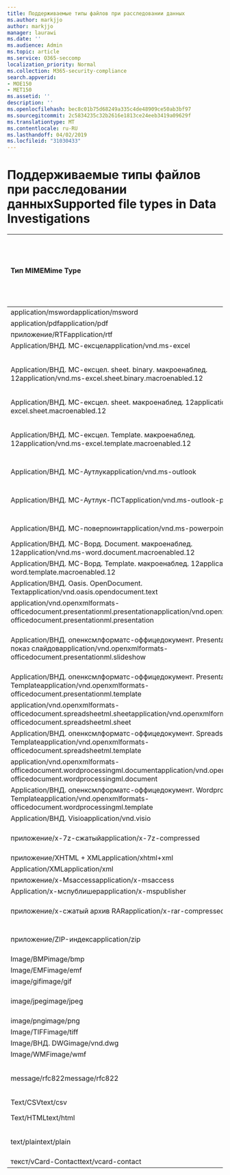 ```yaml
---
title: Поддерживаемые типы файлов при расследовании данных
ms.author: markjjo
author: markjjo
manager: laurawi
ms.date: ''
ms.audience: Admin
ms.topic: article
ms.service: O365-seccomp
localization_priority: Normal
ms.collection: M365-security-compliance
search.appverid:
- MOE150
- MET150
ms.assetid: ''
description: ''
ms.openlocfilehash: bec8c01b75d68249a335c4de48909ce50ab3bf97
ms.sourcegitcommit: 2c5834235c32b2616e1813ce24eeb3419a09629f
ms.translationtype: MT
ms.contentlocale: ru-RU
ms.lasthandoff: 04/02/2019
ms.locfileid: "31030433"
---
```

# <a name="supported-file-types-in-data-investigations"></a><span data-ttu-id="5f0e0-102">Поддерживаемые типы файлов при расследовании данных</span><span class="sxs-lookup"><span data-stu-id="5f0e0-102">Supported file types in Data Investigations</span></span>


| <span data-ttu-id="5f0e0-103">Тип MIME</span><span class="sxs-lookup"><span data-stu-id="5f0e0-103">Mime Type</span></span> | <span data-ttu-id="5f0e0-104">Класс File (изображение, Архив, электронная почта, документ Office и т. д.)</span><span class="sxs-lookup"><span data-stu-id="5f0e0-104">File Class (i.e. Image, Archive, Email, Office Doc, etc.)</span></span> | <span data-ttu-id="5f0e0-105">Встроенное средство просмотра</span><span class="sxs-lookup"><span data-stu-id="5f0e0-105">Native Viewer</span></span> | <span data-ttu-id="5f0e0-106">Текст</span><span class="sxs-lookup"><span data-stu-id="5f0e0-106">Text</span></span> | <span data-ttu-id="5f0e0-107">Средство просмотра примечаний</span><span class="sxs-lookup"><span data-stu-id="5f0e0-107">Annotate Viewer</span></span> | <span data-ttu-id="5f0e0-108">Извлечение контейнера</span><span class="sxs-lookup"><span data-stu-id="5f0e0-108">Container Extraction</span></span> | <span data-ttu-id="5f0e0-109">Возможные расширения</span><span class="sxs-lookup"><span data-stu-id="5f0e0-109">Possible Extensions</span></span> |
| :- | :- | :- | :- | :- | :- | :- |
| <span data-ttu-id="5f0e0-110">application/msword</span><span class="sxs-lookup"><span data-stu-id="5f0e0-110">application/msword</span></span> | <span data-ttu-id="5f0e0-111">Документ</span><span class="sxs-lookup"><span data-stu-id="5f0e0-111">Document</span></span> | <span data-ttu-id="5f0e0-112">Да</span><span class="sxs-lookup"><span data-stu-id="5f0e0-112">Yes</span></span> | <span data-ttu-id="5f0e0-113">Да</span><span class="sxs-lookup"><span data-stu-id="5f0e0-113">Yes</span></span> | <span data-ttu-id="5f0e0-114">Да</span><span class="sxs-lookup"><span data-stu-id="5f0e0-114">Yes</span></span> | <span data-ttu-id="5f0e0-115">Нет</span><span class="sxs-lookup"><span data-stu-id="5f0e0-115">No</span></span> | <span data-ttu-id="5f0e0-116">. doc;. dat</span><span class="sxs-lookup"><span data-stu-id="5f0e0-116">.doc; .dat</span></span> |
| <span data-ttu-id="5f0e0-117">application/pdf</span><span class="sxs-lookup"><span data-stu-id="5f0e0-117">application/pdf</span></span> | <span data-ttu-id="5f0e0-118">Документ</span><span class="sxs-lookup"><span data-stu-id="5f0e0-118">Document</span></span> | <span data-ttu-id="5f0e0-119">Да</span><span class="sxs-lookup"><span data-stu-id="5f0e0-119">Yes</span></span> | <span data-ttu-id="5f0e0-120">Да</span><span class="sxs-lookup"><span data-stu-id="5f0e0-120">Yes</span></span> | <span data-ttu-id="5f0e0-121">Да</span><span class="sxs-lookup"><span data-stu-id="5f0e0-121">Yes</span></span> | <span data-ttu-id="5f0e0-122">Нет</span><span class="sxs-lookup"><span data-stu-id="5f0e0-122">No</span></span> | <span data-ttu-id="5f0e0-123">PDF</span><span class="sxs-lookup"><span data-stu-id="5f0e0-123">.pdf</span></span> |
| <span data-ttu-id="5f0e0-124">приложение/RTF</span><span class="sxs-lookup"><span data-stu-id="5f0e0-124">application/rtf</span></span> | <span data-ttu-id="5f0e0-125">Документ</span><span class="sxs-lookup"><span data-stu-id="5f0e0-125">Document</span></span> | <span data-ttu-id="5f0e0-126">Да</span><span class="sxs-lookup"><span data-stu-id="5f0e0-126">Yes</span></span> | <span data-ttu-id="5f0e0-127">Да</span><span class="sxs-lookup"><span data-stu-id="5f0e0-127">Yes</span></span> | <span data-ttu-id="5f0e0-128">Да</span><span class="sxs-lookup"><span data-stu-id="5f0e0-128">Yes</span></span> | <span data-ttu-id="5f0e0-129">Нет</span><span class="sxs-lookup"><span data-stu-id="5f0e0-129">No</span></span> | <span data-ttu-id="5f0e0-130">RTF;. гостей</span><span class="sxs-lookup"><span data-stu-id="5f0e0-130">.rtf;.doc</span></span> |
| <span data-ttu-id="5f0e0-131">Application/ВНД. МС-ексцел</span><span class="sxs-lookup"><span data-stu-id="5f0e0-131">application/vnd.ms-excel</span></span> | <span data-ttu-id="5f0e0-132">Документ</span><span class="sxs-lookup"><span data-stu-id="5f0e0-132">Document</span></span> | <span data-ttu-id="5f0e0-133">Да</span><span class="sxs-lookup"><span data-stu-id="5f0e0-133">Yes</span></span> | <span data-ttu-id="5f0e0-134">Да</span><span class="sxs-lookup"><span data-stu-id="5f0e0-134">Yes</span></span> | <span data-ttu-id="5f0e0-135">Да</span><span class="sxs-lookup"><span data-stu-id="5f0e0-135">Yes</span></span> | <span data-ttu-id="5f0e0-136">Нет</span><span class="sxs-lookup"><span data-stu-id="5f0e0-136">No</span></span> | <span data-ttu-id="5f0e0-137">XLS; dat</span><span class="sxs-lookup"><span data-stu-id="5f0e0-137">.xls; .dat</span></span> |
| <span data-ttu-id="5f0e0-138">Application/ВНД. МС-ексцел. sheet. binary. макроенаблед. 12</span><span class="sxs-lookup"><span data-stu-id="5f0e0-138">application/vnd.ms-excel.sheet.binary.macroenabled.12</span></span> | <span data-ttu-id="5f0e0-139">Производительность и формат открытого документа</span><span class="sxs-lookup"><span data-stu-id="5f0e0-139">Productivity / Open Document Format</span></span> | <span data-ttu-id="5f0e0-140">Да</span><span class="sxs-lookup"><span data-stu-id="5f0e0-140">Yes</span></span> | <span data-ttu-id="5f0e0-141">Да</span><span class="sxs-lookup"><span data-stu-id="5f0e0-141">Yes</span></span> | <span data-ttu-id="5f0e0-142">Нет</span><span class="sxs-lookup"><span data-stu-id="5f0e0-142">No</span></span> | <span data-ttu-id="5f0e0-143">Нет</span><span class="sxs-lookup"><span data-stu-id="5f0e0-143">No</span></span> | <span data-ttu-id="5f0e0-144">. xlsb</span><span class="sxs-lookup"><span data-stu-id="5f0e0-144">.xlsb</span></span> |
| <span data-ttu-id="5f0e0-145">Application/ВНД. МС-ексцел. sheet. макроенаблед. 12</span><span class="sxs-lookup"><span data-stu-id="5f0e0-145">application/vnd.ms-excel.sheet.macroenabled.12</span></span> | <span data-ttu-id="5f0e0-146">Документ</span><span class="sxs-lookup"><span data-stu-id="5f0e0-146">Document</span></span> | <span data-ttu-id="5f0e0-147">Да</span><span class="sxs-lookup"><span data-stu-id="5f0e0-147">Yes</span></span> | <span data-ttu-id="5f0e0-148">Да</span><span class="sxs-lookup"><span data-stu-id="5f0e0-148">Yes</span></span> | <span data-ttu-id="5f0e0-149">Да</span><span class="sxs-lookup"><span data-stu-id="5f0e0-149">Yes</span></span> | <span data-ttu-id="5f0e0-150">Нет</span><span class="sxs-lookup"><span data-stu-id="5f0e0-150">No</span></span> | <span data-ttu-id="5f0e0-151">. xlsm</span><span class="sxs-lookup"><span data-stu-id="5f0e0-151">.xlsm</span></span> |
| <span data-ttu-id="5f0e0-152">Application/ВНД. МС-ексцел. Template. макроенаблед. 12</span><span class="sxs-lookup"><span data-stu-id="5f0e0-152">application/vnd.ms-excel.template.macroenabled.12</span></span> | <span data-ttu-id="5f0e0-153">Производительность и формат открытого документа</span><span class="sxs-lookup"><span data-stu-id="5f0e0-153">Productivity / Open Document Format</span></span> | <span data-ttu-id="5f0e0-154">Нет</span><span class="sxs-lookup"><span data-stu-id="5f0e0-154">No</span></span> | <span data-ttu-id="5f0e0-155">Да</span><span class="sxs-lookup"><span data-stu-id="5f0e0-155">Yes</span></span> | <span data-ttu-id="5f0e0-156">Нет</span><span class="sxs-lookup"><span data-stu-id="5f0e0-156">No</span></span> | <span data-ttu-id="5f0e0-157">Нет</span><span class="sxs-lookup"><span data-stu-id="5f0e0-157">No</span></span> | <span data-ttu-id="5f0e0-158">. xltm</span><span class="sxs-lookup"><span data-stu-id="5f0e0-158">.xltm</span></span> |
| <span data-ttu-id="5f0e0-159">Application/ВНД. МС-Аутлук</span><span class="sxs-lookup"><span data-stu-id="5f0e0-159">application/vnd.ms-outlook</span></span> | <span data-ttu-id="5f0e0-160">Производительность труда</span><span class="sxs-lookup"><span data-stu-id="5f0e0-160">Productivity</span></span> | <span data-ttu-id="5f0e0-161">Нет</span><span class="sxs-lookup"><span data-stu-id="5f0e0-161">No</span></span> | <span data-ttu-id="5f0e0-162">Нет</span><span class="sxs-lookup"><span data-stu-id="5f0e0-162">No</span></span> | <span data-ttu-id="5f0e0-163">Нет</span><span class="sxs-lookup"><span data-stu-id="5f0e0-163">No</span></span> | <span data-ttu-id="5f0e0-164">Нет</span><span class="sxs-lookup"><span data-stu-id="5f0e0-164">No</span></span> | <span data-ttu-id="5f0e0-165">. MSG</span><span class="sxs-lookup"><span data-stu-id="5f0e0-165">.msg</span></span> |
| <span data-ttu-id="5f0e0-166">Application/ВНД. МС-Аутлук-ПСТ</span><span class="sxs-lookup"><span data-stu-id="5f0e0-166">application/vnd.ms-outlook-pst</span></span> | <span data-ttu-id="5f0e0-167">Производительность и совместная работа</span><span class="sxs-lookup"><span data-stu-id="5f0e0-167">Productivity / Collaboration</span></span> | <span data-ttu-id="5f0e0-168">Нет</span><span class="sxs-lookup"><span data-stu-id="5f0e0-168">No</span></span> | <span data-ttu-id="5f0e0-169">Нет</span><span class="sxs-lookup"><span data-stu-id="5f0e0-169">No</span></span> | <span data-ttu-id="5f0e0-170">Нет</span><span class="sxs-lookup"><span data-stu-id="5f0e0-170">No</span></span> | <span data-ttu-id="5f0e0-171">Да</span><span class="sxs-lookup"><span data-stu-id="5f0e0-171">Yes</span></span> | <span data-ttu-id="5f0e0-172">PST-файл</span><span class="sxs-lookup"><span data-stu-id="5f0e0-172">.pst</span></span> |
| <span data-ttu-id="5f0e0-173">Application/ВНД. МС-поверпоинт</span><span class="sxs-lookup"><span data-stu-id="5f0e0-173">application/vnd.ms-powerpoint</span></span> | <span data-ttu-id="5f0e0-174">Документ</span><span class="sxs-lookup"><span data-stu-id="5f0e0-174">Document</span></span> | <span data-ttu-id="5f0e0-175">Да</span><span class="sxs-lookup"><span data-stu-id="5f0e0-175">Yes</span></span> | <span data-ttu-id="5f0e0-176">Да</span><span class="sxs-lookup"><span data-stu-id="5f0e0-176">Yes</span></span> | <span data-ttu-id="5f0e0-177">Да</span><span class="sxs-lookup"><span data-stu-id="5f0e0-177">Yes</span></span> | <span data-ttu-id="5f0e0-178">Нет</span><span class="sxs-lookup"><span data-stu-id="5f0e0-178">No</span></span> | <span data-ttu-id="5f0e0-179">PPT; PPS;. Pot</span><span class="sxs-lookup"><span data-stu-id="5f0e0-179">.ppt; .pps;.pot</span></span> |
| <span data-ttu-id="5f0e0-180">Application/ВНД. МС-Ворд. Document. макроенаблед. 12</span><span class="sxs-lookup"><span data-stu-id="5f0e0-180">application/vnd.ms-word.document.macroenabled.12</span></span> | <span data-ttu-id="5f0e0-181">Документ</span><span class="sxs-lookup"><span data-stu-id="5f0e0-181">Document</span></span> | <span data-ttu-id="5f0e0-182">Да</span><span class="sxs-lookup"><span data-stu-id="5f0e0-182">Yes</span></span> | <span data-ttu-id="5f0e0-183">Да</span><span class="sxs-lookup"><span data-stu-id="5f0e0-183">Yes</span></span> | <span data-ttu-id="5f0e0-184">Да</span><span class="sxs-lookup"><span data-stu-id="5f0e0-184">Yes</span></span> | <span data-ttu-id="5f0e0-185">Нет</span><span class="sxs-lookup"><span data-stu-id="5f0e0-185">No</span></span> | <span data-ttu-id="5f0e0-186">DOCM</span><span class="sxs-lookup"><span data-stu-id="5f0e0-186">.docm</span></span> |
| <span data-ttu-id="5f0e0-187">Application/ВНД. МС-Ворд. Template. макроенаблед. 12</span><span class="sxs-lookup"><span data-stu-id="5f0e0-187">application/vnd.ms-word.template.macroenabled.12</span></span> | <span data-ttu-id="5f0e0-188">Документ</span><span class="sxs-lookup"><span data-stu-id="5f0e0-188">Document</span></span> | <span data-ttu-id="5f0e0-189">Да</span><span class="sxs-lookup"><span data-stu-id="5f0e0-189">Yes</span></span> | <span data-ttu-id="5f0e0-190">Да</span><span class="sxs-lookup"><span data-stu-id="5f0e0-190">Yes</span></span> | <span data-ttu-id="5f0e0-191">Да</span><span class="sxs-lookup"><span data-stu-id="5f0e0-191">Yes</span></span> | <span data-ttu-id="5f0e0-192">Нет</span><span class="sxs-lookup"><span data-stu-id="5f0e0-192">No</span></span> | <span data-ttu-id="5f0e0-193">. dotm</span><span class="sxs-lookup"><span data-stu-id="5f0e0-193">.dotm</span></span> |
| <span data-ttu-id="5f0e0-194">Application/ВНД. Oasis. OpenDocument. Text</span><span class="sxs-lookup"><span data-stu-id="5f0e0-194">application/vnd.oasis.opendocument.text</span></span> | <span data-ttu-id="5f0e0-195">Документ</span><span class="sxs-lookup"><span data-stu-id="5f0e0-195">Document</span></span> | <span data-ttu-id="5f0e0-196">Да</span><span class="sxs-lookup"><span data-stu-id="5f0e0-196">Yes</span></span> | <span data-ttu-id="5f0e0-197">Да</span><span class="sxs-lookup"><span data-stu-id="5f0e0-197">Yes</span></span> | <span data-ttu-id="5f0e0-198">Да</span><span class="sxs-lookup"><span data-stu-id="5f0e0-198">Yes</span></span> | <span data-ttu-id="5f0e0-199">Нет</span><span class="sxs-lookup"><span data-stu-id="5f0e0-199">No</span></span> | <span data-ttu-id="5f0e0-200">Detection</span><span class="sxs-lookup"><span data-stu-id="5f0e0-200">.odt;</span></span>  |
| <span data-ttu-id="5f0e0-201">application/vnd.openxmlformats-officedocument.presentationml.presentation</span><span class="sxs-lookup"><span data-stu-id="5f0e0-201">application/vnd.openxmlformats-officedocument.presentationml.presentation</span></span> | <span data-ttu-id="5f0e0-202">Документ</span><span class="sxs-lookup"><span data-stu-id="5f0e0-202">Document</span></span> | <span data-ttu-id="5f0e0-203">Да</span><span class="sxs-lookup"><span data-stu-id="5f0e0-203">Yes</span></span> | <span data-ttu-id="5f0e0-204">Да</span><span class="sxs-lookup"><span data-stu-id="5f0e0-204">Yes</span></span> | <span data-ttu-id="5f0e0-205">Да</span><span class="sxs-lookup"><span data-stu-id="5f0e0-205">Yes</span></span> | <span data-ttu-id="5f0e0-206">Нет</span><span class="sxs-lookup"><span data-stu-id="5f0e0-206">No</span></span> | <span data-ttu-id="5f0e0-207">PPTX</span><span class="sxs-lookup"><span data-stu-id="5f0e0-207">.pptx</span></span> |
| <span data-ttu-id="5f0e0-208">Application/ВНД. опенксмлформатс-оффицедокумент. PresentationML. показ слайдов</span><span class="sxs-lookup"><span data-stu-id="5f0e0-208">application/vnd.openxmlformats-officedocument.presentationml.slideshow</span></span> | <span data-ttu-id="5f0e0-209">Производительность и формат открытого документа</span><span class="sxs-lookup"><span data-stu-id="5f0e0-209">Productivity / Open Document Format</span></span> | <span data-ttu-id="5f0e0-210">Да</span><span class="sxs-lookup"><span data-stu-id="5f0e0-210">Yes</span></span> | <span data-ttu-id="5f0e0-211">Да</span><span class="sxs-lookup"><span data-stu-id="5f0e0-211">Yes</span></span> | <span data-ttu-id="5f0e0-212">Да</span><span class="sxs-lookup"><span data-stu-id="5f0e0-212">Yes</span></span> | <span data-ttu-id="5f0e0-213">Нет</span><span class="sxs-lookup"><span data-stu-id="5f0e0-213">No</span></span> | <span data-ttu-id="5f0e0-214">. ppsx</span><span class="sxs-lookup"><span data-stu-id="5f0e0-214">.ppsx</span></span> |
| <span data-ttu-id="5f0e0-215">Application/ВНД. опенксмлформатс-оффицедокумент. PresentationML. Template</span><span class="sxs-lookup"><span data-stu-id="5f0e0-215">application/vnd.openxmlformats-officedocument.presentationml.template</span></span> | <span data-ttu-id="5f0e0-216">Документ</span><span class="sxs-lookup"><span data-stu-id="5f0e0-216">Document</span></span> | <span data-ttu-id="5f0e0-217">Да</span><span class="sxs-lookup"><span data-stu-id="5f0e0-217">Yes</span></span> | <span data-ttu-id="5f0e0-218">Да</span><span class="sxs-lookup"><span data-stu-id="5f0e0-218">Yes</span></span> | <span data-ttu-id="5f0e0-219">Да</span><span class="sxs-lookup"><span data-stu-id="5f0e0-219">Yes</span></span> | <span data-ttu-id="5f0e0-220">Нет</span><span class="sxs-lookup"><span data-stu-id="5f0e0-220">No</span></span> | <span data-ttu-id="5f0e0-221">. potx</span><span class="sxs-lookup"><span data-stu-id="5f0e0-221">.potx</span></span> |
| <span data-ttu-id="5f0e0-222">application/vnd.openxmlformats-officedocument.spreadsheetml.sheet</span><span class="sxs-lookup"><span data-stu-id="5f0e0-222">application/vnd.openxmlformats-officedocument.spreadsheetml.sheet</span></span> | <span data-ttu-id="5f0e0-223">Документ</span><span class="sxs-lookup"><span data-stu-id="5f0e0-223">Document</span></span> | <span data-ttu-id="5f0e0-224">Да</span><span class="sxs-lookup"><span data-stu-id="5f0e0-224">Yes</span></span> | <span data-ttu-id="5f0e0-225">Да</span><span class="sxs-lookup"><span data-stu-id="5f0e0-225">Yes</span></span> | <span data-ttu-id="5f0e0-226">Да</span><span class="sxs-lookup"><span data-stu-id="5f0e0-226">Yes</span></span> | <span data-ttu-id="5f0e0-227">Нет</span><span class="sxs-lookup"><span data-stu-id="5f0e0-227">No</span></span> | <span data-ttu-id="5f0e0-228">XLSX</span><span class="sxs-lookup"><span data-stu-id="5f0e0-228">.xlsx</span></span> |
| <span data-ttu-id="5f0e0-229">Application/ВНД. опенксмлформатс-оффицедокумент. SpreadsheetML. Template</span><span class="sxs-lookup"><span data-stu-id="5f0e0-229">application/vnd.openxmlformats-officedocument.spreadsheetml.template</span></span> | <span data-ttu-id="5f0e0-230">Документ</span><span class="sxs-lookup"><span data-stu-id="5f0e0-230">Document</span></span> | <span data-ttu-id="5f0e0-231">Да</span><span class="sxs-lookup"><span data-stu-id="5f0e0-231">Yes</span></span> | <span data-ttu-id="5f0e0-232">Да</span><span class="sxs-lookup"><span data-stu-id="5f0e0-232">Yes</span></span> | <span data-ttu-id="5f0e0-233">Да</span><span class="sxs-lookup"><span data-stu-id="5f0e0-233">Yes</span></span> | <span data-ttu-id="5f0e0-234">Нет</span><span class="sxs-lookup"><span data-stu-id="5f0e0-234">No</span></span> | <span data-ttu-id="5f0e0-235">. xltx</span><span class="sxs-lookup"><span data-stu-id="5f0e0-235">.xltx</span></span> |
| <span data-ttu-id="5f0e0-236">application/vnd.openxmlformats-officedocument.wordprocessingml.document</span><span class="sxs-lookup"><span data-stu-id="5f0e0-236">application/vnd.openxmlformats-officedocument.wordprocessingml.document</span></span> | <span data-ttu-id="5f0e0-237">Документ</span><span class="sxs-lookup"><span data-stu-id="5f0e0-237">Document</span></span> | <span data-ttu-id="5f0e0-238">Да</span><span class="sxs-lookup"><span data-stu-id="5f0e0-238">Yes</span></span> | <span data-ttu-id="5f0e0-239">Да</span><span class="sxs-lookup"><span data-stu-id="5f0e0-239">Yes</span></span> | <span data-ttu-id="5f0e0-240">Да</span><span class="sxs-lookup"><span data-stu-id="5f0e0-240">Yes</span></span> | <span data-ttu-id="5f0e0-241">Нет</span><span class="sxs-lookup"><span data-stu-id="5f0e0-241">No</span></span> | <span data-ttu-id="5f0e0-242">DOCX</span><span class="sxs-lookup"><span data-stu-id="5f0e0-242">.docx</span></span> |
| <span data-ttu-id="5f0e0-243">Application/ВНД. опенксмлформатс-оффицедокумент. WordprocessingML. Template</span><span class="sxs-lookup"><span data-stu-id="5f0e0-243">application/vnd.openxmlformats-officedocument.wordprocessingml.template</span></span> | <span data-ttu-id="5f0e0-244">Документ</span><span class="sxs-lookup"><span data-stu-id="5f0e0-244">Document</span></span> | <span data-ttu-id="5f0e0-245">Да</span><span class="sxs-lookup"><span data-stu-id="5f0e0-245">Yes</span></span> | <span data-ttu-id="5f0e0-246">Да</span><span class="sxs-lookup"><span data-stu-id="5f0e0-246">Yes</span></span> | <span data-ttu-id="5f0e0-247">Да</span><span class="sxs-lookup"><span data-stu-id="5f0e0-247">Yes</span></span> | <span data-ttu-id="5f0e0-248">Нет</span><span class="sxs-lookup"><span data-stu-id="5f0e0-248">No</span></span> | <span data-ttu-id="5f0e0-249">. dotx</span><span class="sxs-lookup"><span data-stu-id="5f0e0-249">.dotx</span></span> |
| <span data-ttu-id="5f0e0-250">Application/ВНД. Visio</span><span class="sxs-lookup"><span data-stu-id="5f0e0-250">application/vnd.visio</span></span> | <span data-ttu-id="5f0e0-251">Документ</span><span class="sxs-lookup"><span data-stu-id="5f0e0-251">Document</span></span> | <span data-ttu-id="5f0e0-252">Да</span><span class="sxs-lookup"><span data-stu-id="5f0e0-252">Yes</span></span> | <span data-ttu-id="5f0e0-253">Да</span><span class="sxs-lookup"><span data-stu-id="5f0e0-253">Yes</span></span> | <span data-ttu-id="5f0e0-254">Да</span><span class="sxs-lookup"><span data-stu-id="5f0e0-254">Yes</span></span> | <span data-ttu-id="5f0e0-255">Нет</span><span class="sxs-lookup"><span data-stu-id="5f0e0-255">No</span></span> | <span data-ttu-id="5f0e0-256">. VSD</span><span class="sxs-lookup"><span data-stu-id="5f0e0-256">.vsd</span></span> |
| <span data-ttu-id="5f0e0-257">приложение/x-7z-сжатый</span><span class="sxs-lookup"><span data-stu-id="5f0e0-257">application/x-7z-compressed</span></span> | <span data-ttu-id="5f0e0-258">Архив/контейнер</span><span class="sxs-lookup"><span data-stu-id="5f0e0-258">Archive / Container</span></span> | <span data-ttu-id="5f0e0-259">Нет</span><span class="sxs-lookup"><span data-stu-id="5f0e0-259">No</span></span> | <span data-ttu-id="5f0e0-260">Нет</span><span class="sxs-lookup"><span data-stu-id="5f0e0-260">No</span></span> | <span data-ttu-id="5f0e0-261">Нет</span><span class="sxs-lookup"><span data-stu-id="5f0e0-261">No</span></span> | <span data-ttu-id="5f0e0-262">Да</span><span class="sxs-lookup"><span data-stu-id="5f0e0-262">Yes</span></span> | <span data-ttu-id="5f0e0-263">.7z</span><span class="sxs-lookup"><span data-stu-id="5f0e0-263">.7z</span></span> |
| <span data-ttu-id="5f0e0-264">приложение/XHTML + XML</span><span class="sxs-lookup"><span data-stu-id="5f0e0-264">application/xhtml+xml</span></span> | <span data-ttu-id="5f0e0-265">Документ</span><span class="sxs-lookup"><span data-stu-id="5f0e0-265">Document</span></span> | <span data-ttu-id="5f0e0-266">Да</span><span class="sxs-lookup"><span data-stu-id="5f0e0-266">Yes</span></span> | <span data-ttu-id="5f0e0-267">Да</span><span class="sxs-lookup"><span data-stu-id="5f0e0-267">Yes</span></span> | <span data-ttu-id="5f0e0-268">Да</span><span class="sxs-lookup"><span data-stu-id="5f0e0-268">Yes</span></span> | <span data-ttu-id="5f0e0-269">Нет</span><span class="sxs-lookup"><span data-stu-id="5f0e0-269">No</span></span> | <span data-ttu-id="5f0e0-270">. XHTML</span><span class="sxs-lookup"><span data-stu-id="5f0e0-270">.xhtml</span></span> |
| <span data-ttu-id="5f0e0-271">Application/XML</span><span class="sxs-lookup"><span data-stu-id="5f0e0-271">application/xml</span></span> | <span data-ttu-id="5f0e0-272">Документ</span><span class="sxs-lookup"><span data-stu-id="5f0e0-272">Document</span></span> | <span data-ttu-id="5f0e0-273">Да</span><span class="sxs-lookup"><span data-stu-id="5f0e0-273">Yes</span></span> | <span data-ttu-id="5f0e0-274">Да</span><span class="sxs-lookup"><span data-stu-id="5f0e0-274">Yes</span></span> | <span data-ttu-id="5f0e0-275">Да</span><span class="sxs-lookup"><span data-stu-id="5f0e0-275">Yes</span></span> | <span data-ttu-id="5f0e0-276">Нет</span><span class="sxs-lookup"><span data-stu-id="5f0e0-276">No</span></span> | <span data-ttu-id="5f0e0-277">. XML</span><span class="sxs-lookup"><span data-stu-id="5f0e0-277">.xml</span></span> |
| <span data-ttu-id="5f0e0-278">приложение/x-Msaccess</span><span class="sxs-lookup"><span data-stu-id="5f0e0-278">application/x-msaccess</span></span> | <span data-ttu-id="5f0e0-279">Документ</span><span class="sxs-lookup"><span data-stu-id="5f0e0-279">Document</span></span> | <span data-ttu-id="5f0e0-280">Да</span><span class="sxs-lookup"><span data-stu-id="5f0e0-280">Yes</span></span> | <span data-ttu-id="5f0e0-281">Да</span><span class="sxs-lookup"><span data-stu-id="5f0e0-281">Yes</span></span> | <span data-ttu-id="5f0e0-282">Да</span><span class="sxs-lookup"><span data-stu-id="5f0e0-282">Yes</span></span> | <span data-ttu-id="5f0e0-283">Нет</span><span class="sxs-lookup"><span data-stu-id="5f0e0-283">No</span></span> | <span data-ttu-id="5f0e0-284">. mdb</span><span class="sxs-lookup"><span data-stu-id="5f0e0-284">.mdb</span></span> |
| <span data-ttu-id="5f0e0-285">Application/x-мспублишер</span><span class="sxs-lookup"><span data-stu-id="5f0e0-285">application/x-mspublisher</span></span> | <span data-ttu-id="5f0e0-286">Документ</span><span class="sxs-lookup"><span data-stu-id="5f0e0-286">Document</span></span> | <span data-ttu-id="5f0e0-287">Да</span><span class="sxs-lookup"><span data-stu-id="5f0e0-287">Yes</span></span> | <span data-ttu-id="5f0e0-288">Да</span><span class="sxs-lookup"><span data-stu-id="5f0e0-288">Yes</span></span> | <span data-ttu-id="5f0e0-289">Да</span><span class="sxs-lookup"><span data-stu-id="5f0e0-289">Yes</span></span> | <span data-ttu-id="5f0e0-290">Нет</span><span class="sxs-lookup"><span data-stu-id="5f0e0-290">No</span></span> | <span data-ttu-id="5f0e0-291">. pub</span><span class="sxs-lookup"><span data-stu-id="5f0e0-291">.pub</span></span> |
| <span data-ttu-id="5f0e0-292">приложение/x-сжатый архив RAR</span><span class="sxs-lookup"><span data-stu-id="5f0e0-292">application/x-rar-compressed</span></span> | <span data-ttu-id="5f0e0-293">Архив/контейнер</span><span class="sxs-lookup"><span data-stu-id="5f0e0-293">Archive / Container</span></span> | <span data-ttu-id="5f0e0-294">Нет</span><span class="sxs-lookup"><span data-stu-id="5f0e0-294">No</span></span> | <span data-ttu-id="5f0e0-295">Нет</span><span class="sxs-lookup"><span data-stu-id="5f0e0-295">No</span></span> | <span data-ttu-id="5f0e0-296">Нет</span><span class="sxs-lookup"><span data-stu-id="5f0e0-296">No</span></span> | <span data-ttu-id="5f0e0-297">Да</span><span class="sxs-lookup"><span data-stu-id="5f0e0-297">Yes</span></span> | <span data-ttu-id="5f0e0-298">. rar</span><span class="sxs-lookup"><span data-stu-id="5f0e0-298">.rar</span></span> |
| <span data-ttu-id="5f0e0-299">приложение/ZIP-индекс</span><span class="sxs-lookup"><span data-stu-id="5f0e0-299">application/zip</span></span> | <span data-ttu-id="5f0e0-300">Архив/контейнер</span><span class="sxs-lookup"><span data-stu-id="5f0e0-300">Archive / Container</span></span> | <span data-ttu-id="5f0e0-301">Нет</span><span class="sxs-lookup"><span data-stu-id="5f0e0-301">No</span></span> | <span data-ttu-id="5f0e0-302">Нет</span><span class="sxs-lookup"><span data-stu-id="5f0e0-302">No</span></span> | <span data-ttu-id="5f0e0-303">Нет</span><span class="sxs-lookup"><span data-stu-id="5f0e0-303">No</span></span> | <span data-ttu-id="5f0e0-304">Да</span><span class="sxs-lookup"><span data-stu-id="5f0e0-304">Yes</span></span> | <span data-ttu-id="5f0e0-305">ZIP-</span><span class="sxs-lookup"><span data-stu-id="5f0e0-305">.zip</span></span> |
| <span data-ttu-id="5f0e0-306">Image/BMP</span><span class="sxs-lookup"><span data-stu-id="5f0e0-306">image/bmp</span></span> | <span data-ttu-id="5f0e0-307">Изображение</span><span class="sxs-lookup"><span data-stu-id="5f0e0-307">Image</span></span> | <span data-ttu-id="5f0e0-308">Да</span><span class="sxs-lookup"><span data-stu-id="5f0e0-308">Yes</span></span> | <span data-ttu-id="5f0e0-309">Да</span><span class="sxs-lookup"><span data-stu-id="5f0e0-309">Yes</span></span> | <span data-ttu-id="5f0e0-310">Да</span><span class="sxs-lookup"><span data-stu-id="5f0e0-310">Yes</span></span> | <span data-ttu-id="5f0e0-311">Нет</span><span class="sxs-lookup"><span data-stu-id="5f0e0-311">No</span></span> | <span data-ttu-id="5f0e0-312">BMP</span><span class="sxs-lookup"><span data-stu-id="5f0e0-312">.bmp</span></span> |
| <span data-ttu-id="5f0e0-313">Image/EMF</span><span class="sxs-lookup"><span data-stu-id="5f0e0-313">image/emf</span></span> | <span data-ttu-id="5f0e0-314">Изображение</span><span class="sxs-lookup"><span data-stu-id="5f0e0-314">Image</span></span> | <span data-ttu-id="5f0e0-315">Да</span><span class="sxs-lookup"><span data-stu-id="5f0e0-315">Yes</span></span> | <span data-ttu-id="5f0e0-316">Да</span><span class="sxs-lookup"><span data-stu-id="5f0e0-316">Yes</span></span> | <span data-ttu-id="5f0e0-317">Да</span><span class="sxs-lookup"><span data-stu-id="5f0e0-317">Yes</span></span> | <span data-ttu-id="5f0e0-318">Нет</span><span class="sxs-lookup"><span data-stu-id="5f0e0-318">No</span></span> | <span data-ttu-id="5f0e0-319">EMF</span><span class="sxs-lookup"><span data-stu-id="5f0e0-319">.emf</span></span> |
| <span data-ttu-id="5f0e0-320">image/gif</span><span class="sxs-lookup"><span data-stu-id="5f0e0-320">image/gif</span></span> | <span data-ttu-id="5f0e0-321">Документ</span><span class="sxs-lookup"><span data-stu-id="5f0e0-321">Document</span></span> | <span data-ttu-id="5f0e0-322">Да</span><span class="sxs-lookup"><span data-stu-id="5f0e0-322">Yes</span></span> | <span data-ttu-id="5f0e0-323">Да</span><span class="sxs-lookup"><span data-stu-id="5f0e0-323">Yes</span></span> | <span data-ttu-id="5f0e0-324">Да</span><span class="sxs-lookup"><span data-stu-id="5f0e0-324">Yes</span></span> | <span data-ttu-id="5f0e0-325">Нет</span><span class="sxs-lookup"><span data-stu-id="5f0e0-325">No</span></span> | <span data-ttu-id="5f0e0-326">. gif</span><span class="sxs-lookup"><span data-stu-id="5f0e0-326">.gif</span></span> |
| <span data-ttu-id="5f0e0-327">image/jpeg</span><span class="sxs-lookup"><span data-stu-id="5f0e0-327">image/jpeg</span></span> | <span data-ttu-id="5f0e0-328">Изображение</span><span class="sxs-lookup"><span data-stu-id="5f0e0-328">Image</span></span> | <span data-ttu-id="5f0e0-329">Да</span><span class="sxs-lookup"><span data-stu-id="5f0e0-329">Yes</span></span> | <span data-ttu-id="5f0e0-330">Да</span><span class="sxs-lookup"><span data-stu-id="5f0e0-330">Yes</span></span> | <span data-ttu-id="5f0e0-331">Да</span><span class="sxs-lookup"><span data-stu-id="5f0e0-331">Yes</span></span> | <span data-ttu-id="5f0e0-332">Нет</span><span class="sxs-lookup"><span data-stu-id="5f0e0-332">No</span></span> | <span data-ttu-id="5f0e0-333">JPG;. JPEG;. dat;. жпгт</span><span class="sxs-lookup"><span data-stu-id="5f0e0-333">.jpg; .jpeg; .dat;.jpgt</span></span> |
| <span data-ttu-id="5f0e0-334">image/png</span><span class="sxs-lookup"><span data-stu-id="5f0e0-334">image/png</span></span> | <span data-ttu-id="5f0e0-335">Изображение</span><span class="sxs-lookup"><span data-stu-id="5f0e0-335">Image</span></span> | <span data-ttu-id="5f0e0-336">Да</span><span class="sxs-lookup"><span data-stu-id="5f0e0-336">Yes</span></span> | <span data-ttu-id="5f0e0-337">Да</span><span class="sxs-lookup"><span data-stu-id="5f0e0-337">Yes</span></span> | <span data-ttu-id="5f0e0-338">Да</span><span class="sxs-lookup"><span data-stu-id="5f0e0-338">Yes</span></span> | <span data-ttu-id="5f0e0-339">Нет</span><span class="sxs-lookup"><span data-stu-id="5f0e0-339">No</span></span> | <span data-ttu-id="5f0e0-340">. png</span><span class="sxs-lookup"><span data-stu-id="5f0e0-340">.png</span></span> |
| <span data-ttu-id="5f0e0-341">Image/TIFF</span><span class="sxs-lookup"><span data-stu-id="5f0e0-341">image/tiff</span></span> | <span data-ttu-id="5f0e0-342">Изображение</span><span class="sxs-lookup"><span data-stu-id="5f0e0-342">Image</span></span> | <span data-ttu-id="5f0e0-343">Да</span><span class="sxs-lookup"><span data-stu-id="5f0e0-343">Yes</span></span> | <span data-ttu-id="5f0e0-344">Да</span><span class="sxs-lookup"><span data-stu-id="5f0e0-344">Yes</span></span> | <span data-ttu-id="5f0e0-345">Да</span><span class="sxs-lookup"><span data-stu-id="5f0e0-345">Yes</span></span> | <span data-ttu-id="5f0e0-346">Нет</span><span class="sxs-lookup"><span data-stu-id="5f0e0-346">No</span></span> | <span data-ttu-id="5f0e0-347">TIF</span><span class="sxs-lookup"><span data-stu-id="5f0e0-347">.tif</span></span> |
| <span data-ttu-id="5f0e0-348">Image/ВНД. DWG</span><span class="sxs-lookup"><span data-stu-id="5f0e0-348">image/vnd.dwg</span></span> | <span data-ttu-id="5f0e0-349">Документ</span><span class="sxs-lookup"><span data-stu-id="5f0e0-349">Document</span></span> | <span data-ttu-id="5f0e0-350">Да</span><span class="sxs-lookup"><span data-stu-id="5f0e0-350">Yes</span></span> | <span data-ttu-id="5f0e0-351">Да</span><span class="sxs-lookup"><span data-stu-id="5f0e0-351">Yes</span></span> | <span data-ttu-id="5f0e0-352">Да</span><span class="sxs-lookup"><span data-stu-id="5f0e0-352">Yes</span></span> | <span data-ttu-id="5f0e0-353">Нет</span><span class="sxs-lookup"><span data-stu-id="5f0e0-353">No</span></span> | <span data-ttu-id="5f0e0-354">. DWG;. DXF</span><span class="sxs-lookup"><span data-stu-id="5f0e0-354">.dwg;.dxf;</span></span> |
| <span data-ttu-id="5f0e0-355">Image/WMF</span><span class="sxs-lookup"><span data-stu-id="5f0e0-355">image/wmf</span></span> | <span data-ttu-id="5f0e0-356">Документ</span><span class="sxs-lookup"><span data-stu-id="5f0e0-356">Document</span></span> | <span data-ttu-id="5f0e0-357">Да</span><span class="sxs-lookup"><span data-stu-id="5f0e0-357">Yes</span></span> | <span data-ttu-id="5f0e0-358">Да</span><span class="sxs-lookup"><span data-stu-id="5f0e0-358">Yes</span></span> | <span data-ttu-id="5f0e0-359">Да</span><span class="sxs-lookup"><span data-stu-id="5f0e0-359">Yes</span></span> | <span data-ttu-id="5f0e0-360">Нет</span><span class="sxs-lookup"><span data-stu-id="5f0e0-360">No</span></span> | <span data-ttu-id="5f0e0-361">. WMF</span><span class="sxs-lookup"><span data-stu-id="5f0e0-361">.wmf</span></span> |
| <span data-ttu-id="5f0e0-362">message/rfc822</span><span class="sxs-lookup"><span data-stu-id="5f0e0-362">message/rfc822</span></span> | <span data-ttu-id="5f0e0-363">Производительность и совместная работа</span><span class="sxs-lookup"><span data-stu-id="5f0e0-363">Productivity / Collaboration</span></span> | <span data-ttu-id="5f0e0-364">Нет</span><span class="sxs-lookup"><span data-stu-id="5f0e0-364">No</span></span> | <span data-ttu-id="5f0e0-365">Нет</span><span class="sxs-lookup"><span data-stu-id="5f0e0-365">No</span></span> | <span data-ttu-id="5f0e0-366">Нет</span><span class="sxs-lookup"><span data-stu-id="5f0e0-366">No</span></span> | <span data-ttu-id="5f0e0-367">Нет</span><span class="sxs-lookup"><span data-stu-id="5f0e0-367">No</span></span> | <span data-ttu-id="5f0e0-368">EML</span><span class="sxs-lookup"><span data-stu-id="5f0e0-368">.eml</span></span> |
| <span data-ttu-id="5f0e0-369">Text/CSV</span><span class="sxs-lookup"><span data-stu-id="5f0e0-369">text/csv</span></span> | <span data-ttu-id="5f0e0-370">Документ</span><span class="sxs-lookup"><span data-stu-id="5f0e0-370">Document</span></span> | <span data-ttu-id="5f0e0-371">Да</span><span class="sxs-lookup"><span data-stu-id="5f0e0-371">Yes</span></span> | <span data-ttu-id="5f0e0-372">Да</span><span class="sxs-lookup"><span data-stu-id="5f0e0-372">Yes</span></span> | <span data-ttu-id="5f0e0-373">Да</span><span class="sxs-lookup"><span data-stu-id="5f0e0-373">Yes</span></span> | <span data-ttu-id="5f0e0-374">Нет</span><span class="sxs-lookup"><span data-stu-id="5f0e0-374">No</span></span> | <span data-ttu-id="5f0e0-375">CSV-файл</span><span class="sxs-lookup"><span data-stu-id="5f0e0-375">.csv</span></span> |
| <span data-ttu-id="5f0e0-376">Text/HTML</span><span class="sxs-lookup"><span data-stu-id="5f0e0-376">text/html</span></span> | <span data-ttu-id="5f0e0-377">Документ</span><span class="sxs-lookup"><span data-stu-id="5f0e0-377">Document</span></span> | <span data-ttu-id="5f0e0-378">Да</span><span class="sxs-lookup"><span data-stu-id="5f0e0-378">Yes</span></span> | <span data-ttu-id="5f0e0-379">Да</span><span class="sxs-lookup"><span data-stu-id="5f0e0-379">Yes</span></span> | <span data-ttu-id="5f0e0-380">Да</span><span class="sxs-lookup"><span data-stu-id="5f0e0-380">Yes</span></span> | <span data-ttu-id="5f0e0-381">Нет</span><span class="sxs-lookup"><span data-stu-id="5f0e0-381">No</span></span> | <span data-ttu-id="5f0e0-382">. HTML;. shtml; htm</span><span class="sxs-lookup"><span data-stu-id="5f0e0-382">.html;.shtml; .htm</span></span> |
| <span data-ttu-id="5f0e0-383">text/plain</span><span class="sxs-lookup"><span data-stu-id="5f0e0-383">text/plain</span></span> | <span data-ttu-id="5f0e0-384">Документ</span><span class="sxs-lookup"><span data-stu-id="5f0e0-384">Document</span></span> | <span data-ttu-id="5f0e0-385">Да</span><span class="sxs-lookup"><span data-stu-id="5f0e0-385">Yes</span></span> | <span data-ttu-id="5f0e0-386">Да</span><span class="sxs-lookup"><span data-stu-id="5f0e0-386">Yes</span></span> | <span data-ttu-id="5f0e0-387">Да</span><span class="sxs-lookup"><span data-stu-id="5f0e0-387">Yes</span></span> | <span data-ttu-id="5f0e0-388">Нет</span><span class="sxs-lookup"><span data-stu-id="5f0e0-388">No</span></span> | <span data-ttu-id="5f0e0-389">. txt;. CSS;. Con;. pl;. csv;. dat</span><span class="sxs-lookup"><span data-stu-id="5f0e0-389">.txt; .css;.con; .pl; .csv; .dat</span></span> |
| <span data-ttu-id="5f0e0-390">текст/vCard-Contact</span><span class="sxs-lookup"><span data-stu-id="5f0e0-390">text/vcard-contact</span></span> | <span data-ttu-id="5f0e0-391">Документ</span><span class="sxs-lookup"><span data-stu-id="5f0e0-391">Document</span></span> | <span data-ttu-id="5f0e0-392">Да</span><span class="sxs-lookup"><span data-stu-id="5f0e0-392">Yes</span></span> | <span data-ttu-id="5f0e0-393">Да</span><span class="sxs-lookup"><span data-stu-id="5f0e0-393">Yes</span></span> | <span data-ttu-id="5f0e0-394">Да</span><span class="sxs-lookup"><span data-stu-id="5f0e0-394">Yes</span></span> | <span data-ttu-id="5f0e0-395">Нет</span><span class="sxs-lookup"><span data-stu-id="5f0e0-395">No</span></span> | <span data-ttu-id="5f0e0-396">. vcf</span><span class="sxs-lookup"><span data-stu-id="5f0e0-396">.vcf</span></span> |